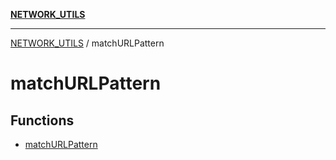 [**NETWORK_UTILS**](../README.md)

***

[NETWORK_UTILS](../README.md) / matchURLPattern

# matchURLPattern

## Functions

- [matchURLPattern](functions/matchURLPattern.md)
